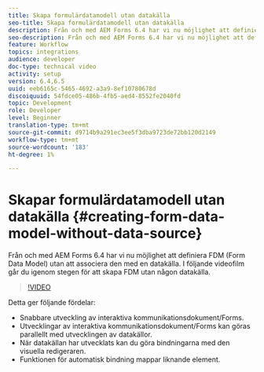 ```yaml
---
title: Skapa formulärdatamodell utan datakälla
seo-title: Skapa formulärdatamodell utan datakälla
description: Från och med AEM Forms 6.4 har vi nu möjlighet att definiera FDM (Form Data Model) utan att associera den med en datakälla. I följande videofilm går du igenom stegen för att skapa FDM utan någon datakälla.
seo-description: Från och med AEM Forms 6.4 har vi nu möjlighet att definiera FDM (Form Data Model) utan att associera den med en datakälla. I följande videofilm går du igenom stegen för att skapa FDM utan någon datakälla.
feature: Workflow
topics: integrations
audience: developer
doc-type: technical video
activity: setup
version: 6.4,6.5
uuid: eeb6165c-5465-4692-a3a9-8ef10780678d
discoiquuid: 54fdce05-486b-4fb5-aed4-8552fe2040fd
topic: Development
role: Developer
level: Beginner
translation-type: tm+mt
source-git-commit: d9714b9a291ec3ee5f3dba9723de72bb120d2149
workflow-type: tm+mt
source-wordcount: '183'
ht-degree: 1%

---
```



# Skapar formulärdatamodell utan datakälla {#creating-form-data-model-without-data-source}

Från och med AEM Forms 6.4 har vi nu möjlighet att definiera FDM (Form Data Model) utan att associera den med en datakälla. I följande videofilm går du igenom stegen för att skapa FDM utan någon datakälla.

>[!VIDEO](https://video.tv.adobe.com/v/21414/?quality=9&learn=on)

Detta ger följande fördelar:

* Snabbare utveckling av interaktiva kommunikationsdokument/Forms.
* Utvecklingar av interaktiva kommunikationsdokument/Forms kan göras parallellt med utvecklingen av datakällor.
* När datakällan har utvecklats kan du göra bindningarna med den visuella redigeraren.
* Funktionen för automatisk bindning mappar liknande element.

